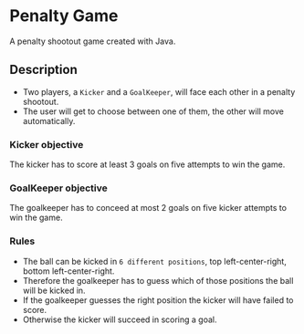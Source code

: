 # Penalty Game
A penalty shootout game created with Java.

## Description
- Two players, a `Kicker` and a `GoalKeeper`, will face each other in a penalty shootout.
- The user will get to choose between one of them, the other will move automatically.

### Kicker objective
The kicker has to score at least 3 goals on five attempts to win the game.

### GoalKeeper objective
The goalkeeper has to conceed at most 2 goals on five kicker attempts to win the game.

### Rules
- The ball can be kicked in `6 different positions`, top left-center-right, bottom left-center-right.
- Therefore the goalkeeper has to guess which of those positions the ball will be kicked in.
- If the goalkeeper guesses the right position the kicker will have failed to score.
- Otherwise the kicker will succeed in scoring a goal.  